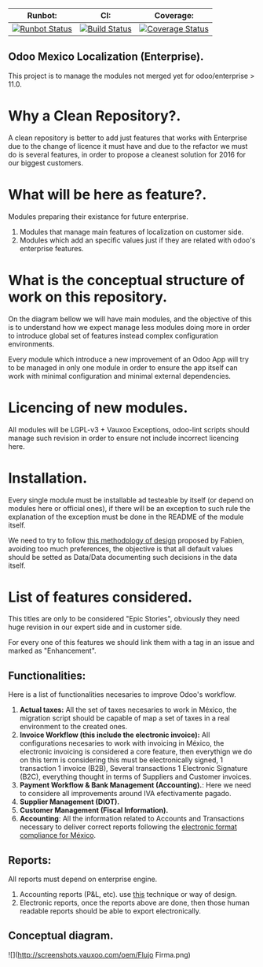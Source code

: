 |**Runbot:**|**CI:**|**Coverage:**|
|-----------|-------|-------------|
|[![Runbot Status](http://runbot.vauxoo.com/runbot/badge/56/15.0.svg)](http://runbot.vauxoo.com/runbot/repo/git-github-com-vauxoo-mexico-git-56)|[![Build Status](https://git.vauxoo.com/vauxoo/mexico/badges/15.0/pipeline.svg)](https://git.vauxoo.com/vauxoo/mexico/commits/15.0)|[![Coverage Status](https://git.vauxoo.com/vauxoo/mexico/badges/15.0/coverage.svg)](https://coverage.vauxoo.com/15.0-mexico)|

Odoo Mexico Localization (Enterprise).
---

This project is to manage the modules not merged yet for odoo/enterprise > 11.0.

# Why a Clean Repository?.

A clean repository is better to add just features that works with Enterprise 
due to the change of licence it must have and due to the refactor we must do 
is several features, in order to propose a cleanest solution for 2016 for our 
biggest customers.

# What will be here as feature?.

Modules preparing their existance for future enterprise.

1. Modules that manage main features of localization on customer side.
3. Modules which add an specific values just if they are related with odoo's 
   enterprise features.

# What is the conceptual structure of work on this repository.

On the diagram bellow we will have main modules, and the objective of this is 
to understand how we expect manage less modules doing more in order to 
introduce global set of features instead complex configuration environments.

Every module which introduce a new improvement of an Odoo App will try to be 
managed in only one module in order to ensure the app itself can work with 
minimal configuration and minimal external dependencies.

# Licencing of new modules.

All modules will be LGPL-v3 + Vauxoo Exceptions, odoo-lint scripts should manage such revision in order to ensure not include incorrect licencing here.

# Installation.

Every single module must be installable ad testeable by itself (or depend on 
modules here or official ones), if there will be an exception to such rule the
explanation of the exception must be done in the README of the module itself.

We need to try to follow [this methodology of design](https://gettingreal.37signals.com/ch06_Avoid_Preferences.php) 
proposed by Fabien, avoiding too much preferences, the objective is that all default 
values should be setted as Data/Data documenting such decisions in the data itself.

# List of features considered.

This titles are only to be considered "Epic Stories", obviously they need huge 
revision in our expert side and in customer side.

For every one of this features we should link them with a tag in an issue and 
marked as "Enhancement".

## Functionalities:

Here is a list of functionalities necesaries to improve Odoo's workflow.

1. **Actual taxes:** All the set of taxes necesaries to work in México, the 
   migration script should be capable of map a set of taxes in a real 
   environment to the created ones.
2. **Invoice Workflow (this include the electronic invoice):** All 
   configurations necesaries to work with invoicing in México, the electronic 
   invoicing is considered a core feature, then everythign we do on this term 
   is considering this must be electronically signed, 1 transaction 1 invoice 
   (B2B), Several transactions 1 Electronic Signature (B2C), everything thought 
   in terms of Suppliers and Customer invoices.
3. **Payment Workflow & Bank Management (Accounting).**: Here we need to 
   considere all improvements around IVA efectivamente pagado.
4. **Supplier Management (DIOT).**
5. **Customer Management (Fiscal Information).**
6. **Accounting**: All the information related to Accounts and Transactions 
   necessary to deliver correct reports following the 
   [electronic format compliance for México](http://www.sat.gob.mx/fichas_tematicas/buzon_tributario/Paginas/contabilidad_electronica.aspx).

## Reports:

All reports must depend on enterprise engine.

1. Accounting reports (P&L, etc). use
   [this](https://github.com/Vauxoo/enterprise/tree/master/l10n_be_reports) 
   technique or way of design.
2. Electronic reports, once the reports above are done, then those human
   readable reports should be able to export electronically.

## Conceptual diagram.

![](http://screenshots.vauxoo.com/oem/Flujo Firma.png)
